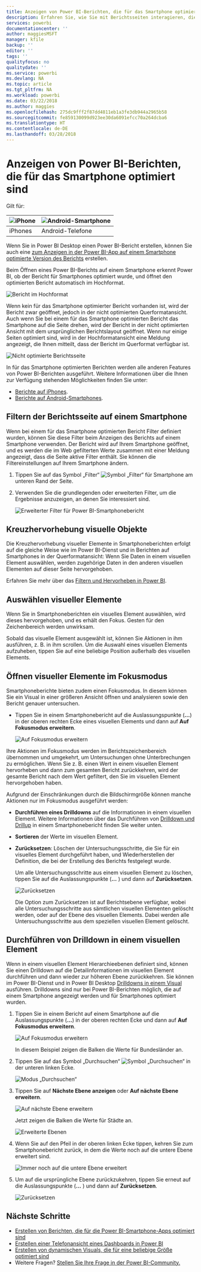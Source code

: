 ```yaml
---
title: Anzeigen von Power BI-Berichten, die für das Smartphone optimiert sind
description: Erfahren Sie, wie Sie mit Berichtsseiten interagieren, die für die Anzeige in Power BI-Smartphone-Apps optimiert sind.
services: powerbi
documentationcenter: ''
author: maggiesMSFT
manager: kfile
backup: ''
editor: ''
tags: ''
qualityfocus: no
qualitydate: ''
ms.service: powerbi
ms.devlang: NA
ms.topic: article
ms.tgt_pltfrm: NA
ms.workload: powerbi
ms.date: 03/22/2018
ms.author: maggies
ms.openlocfilehash: 275dc9fff2f87dd4811eb1a3fe3db944a2965b58
ms.sourcegitcommit: fe859130099d923ee30da6091efcc70a264dcba6
ms.translationtype: HT
ms.contentlocale: de-DE
ms.lasthandoff: 03/28/2018
---
```

# <a name="view-power-bi-reports-optimized-for-your-phone"></a>Anzeigen von Power BI-Berichten, die für das Smartphone optimiert sind

Gilt für:

| ![iPhone](media/mobile-apps-view-phone-report/ios-logo-40-px.png) | ![Android-Smartphone](media/mobile-apps-view-phone-report/android-logo-40-px.png) |
|:--- |:--- |
| iPhones |Android-Telefone |

Wenn Sie in Power BI Desktop einen Power BI-Bericht erstellen, können Sie auch eine [zum Anzeigen in der Power BI-App auf einem Smartphone optimierte Version des Berichts](desktop-create-phone-report.md) erstellen.

Beim Öffnen eines Power BI-Berichts auf einem Smartphone erkennt Power BI, ob der Bericht für Smartphones optimiert wurde, und öffnet den optimierten Bericht automatisch im Hochformat.

![Bericht im Hochformat](media/mobile-apps-view-phone-report/07-power-bi-phone-report-portrait.png)

Wenn kein für das Smartphone optimierter Bericht vorhanden ist, wird der Bericht zwar geöffnet, jedoch in der nicht optimierten Querformatansicht. Auch wenn Sie bei einem für das Smartphone optimierten Bericht das Smartphone auf die Seite drehen, wird der Bericht in der nicht optimierten Ansicht mit dem ursprünglichen Berichtslayout geöffnet. Wenn nur einige Seiten optimiert sind, wird in der Hochformatansicht eine Meldung angezeigt, die Ihnen mitteilt, dass der Bericht im Querformat verfügbar ist.

![Nicht optimierte Berichtsseite](media/mobile-apps-view-phone-report/06-power-bi-phone-report-page-not-optimized.png)

In für das Smartphone optimierten Berichten werden alle anderen Features von Power BI-Berichten ausgeführt. Weitere Informationen über die Ihnen zur Verfügung stehenden Möglichkeiten finden Sie unter:

* [Berichte auf iPhones](mobile-reports-in-the-mobile-apps.md). 
* [Berichte auf Android-Smartphones](mobile-reports-in-the-mobile-apps.md).

## <a name="filter-the-report-page-on-a-phone"></a>Filtern der Berichtsseite auf einem Smartphone
Wenn bei einem für das Smartphone optimierten Bericht Filter definiert wurden, können Sie diese Filter beim Anzeigen des Berichts auf einem Smartphone verwenden. Der Bericht wird auf Ihrem Smartphone geöffnet, und es werden die im Web gefilterten Werte zusammen mit einer Meldung angezeigt, dass die Seite aktive Filter enthält. Sie können die Filtereinstellungen auf Ihrem Smartphone ändern.

1. Tippen Sie auf das Symbol „Filter“ ![Symbol „Filter“ für Smartphone](media/mobile-apps-view-phone-report/power-bi-phone-filter-icon.png) am unteren Rand der Seite. 
2. Verwenden Sie die grundlegenden oder erweiterten Filter, um die Ergebnisse anzuzeigen, an denen Sie interessiert sind.
   
    ![Erweiterter Filter für Power BI-Smartphonebericht](media/mobile-apps-view-phone-report/power-bi-iphone-advanced-filter-toronto.gif)

## <a name="cross-highlight-visuals"></a>Kreuzhervorhebung visuelle Objekte
Die Kreuzhervorhebung visueller Elemente in Smartphoneberichten erfolgt auf die gleiche Weise wie im Power BI-Dienst und in Berichten auf Smartphones in der Querformatansicht: Wenn Sie Daten in einem visuellen Element auswählen, werden zugehörige Daten in den anderen visuellen Elementen auf dieser Seite hervorgehoben.

Erfahren Sie mehr über das [Filtern und Hervorheben in Power BI](power-bi-reports-filters-and-highlighting.md).

## <a name="select-visuals"></a>Auswählen visueller Elemente
Wenn Sie in Smartphoneberichten ein visuelles Element auswählen, wird dieses hervorgehoben, und es erhält den Fokus. Gesten für den Zeichenbereich werden unwirksam.

Sobald das visuelle Element ausgewählt ist, können Sie Aktionen in ihm ausführen, z. B. in ihm scrollen. Um die Auswahl eines visuellen Elements aufzuheben, tippen Sie auf eine beliebige Position außerhalb des visuellen Elements.

## <a name="open-visuals-in-focus-mode"></a>Öffnen visueller Elemente im Fokusmodus
Smartphoneberichte bieten zudem einen Fokusmodus. In diesem können Sie ein Visual in einer größeren Ansicht öffnen und analysieren sowie den Bericht genauer untersuchen.

* Tippen Sie in einem Smartphonebericht auf die Auslassungspunkte (**...**) in der oberen rechten Ecke eines visuellen Elements und dann auf **Auf Fokusmodus erweitern**.
  
    ![Auf Fokusmodus erweitern](media/mobile-apps-view-phone-report/power-bi-phone-report-focus-mode.png)

Ihre Aktionen im Fokusmodus werden im Berichtszeichenbereich übernommen und umgekehrt, um Untersuchungen ohne Unterbrechungen zu ermöglichen. Wenn Sie z. B. einen Wert in einem visuellen Element hervorheben und dann zum gesamten Bericht zurückkehren, wird der gesamte Bericht nach dem Wert gefiltert, den Sie im visuellen Element hervorgehoben haben.

Aufgrund der Einschränkungen durch die Bildschirmgröße können manche Aktionen nur im Fokusmodus ausgeführt werden:

* **Durchführen eines Drilldowns** auf die Informationen in einem visuellen Element. Weitere Informationen über das Durchführen von [Drilldown und Drillup](mobile-apps-view-phone-report.md#drill-down-in-a-visual) in einem Smartphonebericht finden Sie weiter unten.
* **Sortieren** der Werte im visuellen Element.
* **Zurücksetzen**: Löschen der Untersuchungsschritte, die Sie für ein visuelles Element durchgeführt haben, und Wiederherstellen der Definition, die bei der Erstellung des Berichts festgelegt wurde.
  
    Um alle Untersuchungsschritte aus einem visuellen Element zu löschen, tippen Sie auf die Auslassungspunkte (**...** ) und dann auf **Zurücksetzen**.
  
    ![Zurücksetzen](media/mobile-apps-view-phone-report/power-bi-phone-report-revert-levels.png)
  
    Die Option zum Zurücksetzen ist auf Berichtsebene verfügbar, wobei alle Untersuchungsschritte aus sämtlichen visuellen Elementen gelöscht werden, oder auf der Ebene des visuellen Elements. Dabei werden alle Untersuchungsschritte aus dem speziellen visuellen Element gelöscht.   

## <a name="drill-down-in-a-visual"></a>Durchführen von Drilldown in einem visuellen Element
Wenn in einem visuellen Element Hierarchieebenen definiert sind, können Sie einen Drilldown auf die Detailinformationen im visuellen Element durchführen und dann wieder zur höheren Ebene zurückkehren. Sie können im Power BI-Dienst und in Power BI Desktop [Drilldowns in einem Visual](power-bi-visualization-drill-down.md) ausführen. Drilldowns sind nur bei Power BI-Berichten möglich, die auf einem Smartphone angezeigt werden und für Smartphones optimiert wurden. 

1. Tippen Sie in einem Bericht auf einem Smartphone auf die Auslassungspunkte (**...**) in der oberen rechten Ecke und dann auf **Auf Fokusmodus erweitern**.
   
    ![Auf Fokusmodus erweitern](media/mobile-apps-view-phone-report/power-bi-phone-report-focus-mode.png)
   
    In diesem Beispiel zeigen die Balken die Werte für Bundesländer an.
2. Tippen Sie auf das Symbol „Durchsuchen“ ![Symbol „Durchsuchen“](media/mobile-apps-view-phone-report/power-bi-phone-report-explore-icon.png) in der unteren linken Ecke.
   
    ![Modus „Durchsuchen“](media/mobile-apps-view-phone-report/power-bi-phone-report-explore-mode.png)
3. Tippen Sie auf **Nächste Ebene anzeigen** oder **Auf nächste Ebene erweitern**.
   
    ![Auf nächste Ebene erweitern](media/mobile-apps-view-phone-report/power-bi-phone-report-expand-levels.png)
   
    Jetzt zeigen die Balken die Werte für Städte an.
   
    ![Erweiterte Ebenen](media/mobile-apps-view-phone-report/power-bi-phone-report-expanded-levels.png)
4. Wenn Sie auf den Pfeil in der oberen linken Ecke tippen, kehren Sie zum Smartphonebericht zurück, in dem die Werte noch auf die untere Ebene erweitert sind.
   
    ![Immer noch auf die untere Ebene erweitert](media/mobile-apps-view-phone-report/power-bi-back-to-phone-report-expanded-levels.png)
5. Um auf die ursprüngliche Ebene zurückzukehren, tippen Sie erneut auf die Auslassungspunkte (**...** ) und dann auf **Zurücksetzen**.
   
    ![Zurücksetzen](media/mobile-apps-view-phone-report/power-bi-phone-report-revert-levels.png)

## <a name="next-steps"></a>Nächste Schritte
* [Erstellen von Berichten, die für die Power BI-Smartphone-Apps optimiert sind](desktop-create-phone-report.md)
* [Erstellen einer Telefonansicht eines Dashboards in Power BI](service-create-dashboard-mobile-phone-view.md)
* [Erstellen von dynamischen Visuals, die für eine beliebige Größe optimiert sind](desktop-create-responsive-visuals.md)
* Weitere Fragen? [Stellen Sie Ihre Frage in der Power BI-Community.](http://community.powerbi.com/)

